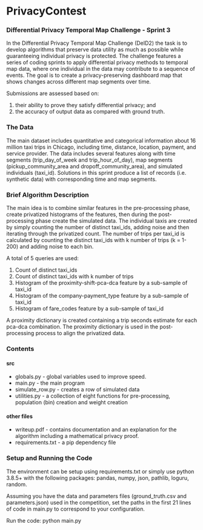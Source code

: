 # PrivacyContest
### Differential Privacy Temporal Map Challenge - Sprint 3

In the Differential Privacy Temporal Map Challenge (DeID2) the task is to develop algorithms that preserve data utility as much as possible while guaranteeing individual privacy is protected. The challenge features a series of coding sprints to apply differential privacy methods to temporal map data, where one individual in the data may contribute to a sequence of events. The goal is to create a privacy-preserving dashboard map that shows changes across different map segments over time.

Submissions are assessed based on:

1.  their ability to prove they satisfy differential privacy; and
2.  the accuracy of output data as compared with ground truth.

###  The Data

The main dataset includes quantitative and categorical information about 16 million taxi trips in Chicago, including time, distance, location, payment, and service provider. The data includes several features along with time segments (trip_day_of_week and trip_hour_of_day), map segments (pickup_community_area and dropoff_community_area), and simulated individuals (taxi_id). Solutions in this sprint produce a list of records (i.e. synthetic data) with corresponding time and map segments.

### Brief Algorithm Description

The main idea is to combine similar features in the pre-processing phase, create privatized histograms of the features, then during the post-processing phase create the simulated data. The individual taxis are created by simply counting the number of distinct taxi_ids, adding noise and then iterating through the privatized count. The number of trips per taxi_id is calculated by counting the distinct taxi_ids with k number of trips (k = 1-200) and adding noise to each bin.

A total of 5 queries are used:

1) Count of distinct taxi_ids
2) Count of distinct taxi_ids with k number of trips
3) Histogram of the proximity-shift-pca-dca feature by a sub-sample of taxi_id
4) Histogram of the company-payment_type feature by a sub-sample of taxi_id
5) Histogram of fare_codes feature by a sub-sample of taxi_id


A proximity dictionary is created containing a trip seconds estimate for each pca-dca combination. The proximity dictionary is used in the post-processing process to align the privatized data.

### Contents

#### src

- globals.py - global variables used to improve speed.
- main.py - the main program
- simulate_row.py - creates a row of simulated data
- utilities.py - a collection of eight functions for pre-processing, population (bin) creation and weight creation

#### other files

- writeup.pdf - contains documentation and an explanation for the algorithm including a mathematical privacy proof.
- requirements.txt - a pip dependency file

### Setup and Running the Code

The environment can be setup using requirements.txt or simply use python 3.8.5+ with the following packages:
pandas, numpy, json, pathlib, loguru, random.

Assuming you have the data and parameters files (ground_truth.csv and parameters.json) used in the competition, set the paths in the first 21 lines of code in main.py to correspond to your configuration.

Run the code: python main.py
